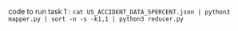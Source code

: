 code to run task 1 : ```cat US_ACCIDENT_DATA_5PERCENT.json | python3 mapper.py | sort -n -s -k1,1 | python3 reducer.py```